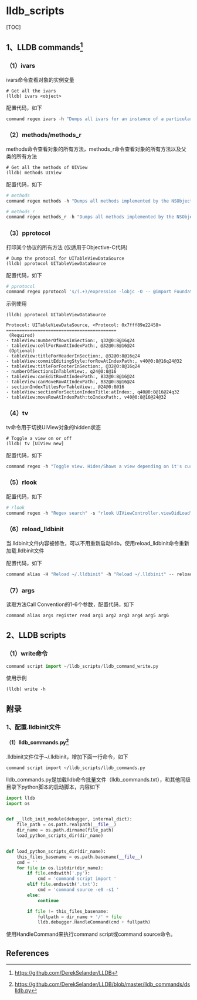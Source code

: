 # lldb_scripts
[TOC]



## 1、LLDB commands[^1]

### （1）ivars

ivars命令查看对象的实例变量

```shell
# Get all the ivars
(lldb) ivars <object>
```

配置代码，如下

```python
command regex ivars -h "Dumps all ivars for an instance of a particular class which inherits from NSObject (iOS, NSObject subclass only)" -s "ivars [UIView new]" -- 's/(.+)/expression -lobjc -O -- [%1 _ivarDescription]/'
```



### （2）methods/methods_r

methods命令查看对象的所有方法，methods_r命令查看对象的所有方法以及父类的所有方法

```shell
# Get all the methods of UIView
(lldb) methods UIView
```

配置代码，如下

```python
# methods
command regex methods -h "Dumps all methods implemented by the NSObject subclass (iOS, NSObject subclass only)" -s "methods UIView" -- 's/(.+)/expression -lobjc -O -- [%1 _shortMethodDescription]/'

# methods_r
command regex methods_r -h "Dumps all methods implemented by the NSObject subclass (iOS, NSObject subclass only)" -s "methods UIView" -- 's/(.+)/expression -lobjc -O -- [%1 _methodDescription]/'
```



### （3）pprotocol

打印某个协议的所有方法 (仅适用于Objective-C代码)

```shell
# Dump the protocol for UITableViewDataSource
(lldb) pprotocol UITableViewDataSource
```



配置代码，如下

```python
# pprotocol
command regex pprotocol 's/(.+)/expression -lobjc -O -- @import Foundation; NSMutableString *string = [NSMutableString string]; Protocol * prot = objc_getProtocol("%1"); [string appendFormat:@"\nProtocol: %s, %@\n", (char *)[prot name], (id)prot]; [string appendString:@"==========================================\n"]; for (int isRequired = 1; isRequired > -1; isRequired--) { [string appendFormat:@" (%@)\n", isRequired ? @"Required" : @"Optional"]; for (int isInstanceMethod = 0; isInstanceMethod < 2; isInstanceMethod++) { unsigned int ds_count = 0; struct objc_method_description * methods = (struct objc_method_description *)protocol_copyMethodDescriptionList(prot, (BOOL)isRequired, (BOOL)isInstanceMethod, &ds_count); for (int i = 0; i < ds_count; i++) { struct objc_method_description method = methods[i]; [string appendFormat:@"%@ %@, %s\n", isInstanceMethod ? @"-": @"+", NSStringFromSelector(method.name), method.types]; }}} string;/'
```



示例使用

```shell
(lldb) pprotocol UITableViewDataSource

Protocol: UITableViewDataSource, <Protocol: 0x7fff89e22458>
==========================================
 (Required)
- tableView:numberOfRowsInSection:, q32@0:8@16q24
- tableView:cellForRowAtIndexPath:, @32@0:8@16@24
 (Optional)
- tableView:titleForHeaderInSection:, @32@0:8@16q24
- tableView:commitEditingStyle:forRowAtIndexPath:, v40@0:8@16q24@32
- tableView:titleForFooterInSection:, @32@0:8@16q24
- numberOfSectionsInTableView:, q24@0:8@16
- tableView:canEditRowAtIndexPath:, B32@0:8@16@24
- tableView:canMoveRowAtIndexPath:, B32@0:8@16@24
- sectionIndexTitlesForTableView:, @24@0:8@16
- tableView:sectionForSectionIndexTitle:atIndex:, q40@0:8@16@24q32
- tableView:moveRowAtIndexPath:toIndexPath:, v40@0:8@16@24@32
```



### （4）tv

tv命令用于切换UIView对象的hidden状态

```shell
# Toggle a view on or off
(lldb) tv [UIView new]
```

配置代码，如下

```python
command regex -h "Toggle view. Hides/Shows a view depending on it's current state. You don't need to resume LLDB to see changes" -s "tv 0xUIViewAddress" -- tv 's/(.+)/expression -l objc -O -- @import QuartzCore; [%1 setHidden:!(BOOL)[%1 isHidden]]; (void)[CATransaction flush];/'
```



### （5）rlook

配置代码，如下

```python
# rlook
command regex -h "Regex search" -s "rlook UIViewController.viewDidLoad" -- rlook 's/(.+)/image lookup -rn %1/'
```



### （6）reload_lldbinit

当.lldbinit文件内容被修改，可以不用重新启动lldb，使用reload_lldbinit命令重新加载.lldbinit文件

配置代码，如下

```python
command alias -H "Reload ~/.lldbinit" -h "Reload ~/.lldbinit" -- reload_lldbinit command source ~/.lldbinit
```



### （7）args

读取方法Call Convention的1-6个参数，配置代码，如下

```python
command alias args register read arg1 arg2 arg3 arg4 arg5 arg6
```





## 2、LLDB scripts



### （1）write命令

```python
command script import ~/lldb_scripts/lldb_command_write.py
```



使用示例

```shell 
(lldb) write -h
```





## 附录

### 1、配置.lldbinit文件

#### （1）lldb_commands.py[^2]

.lldbinit文件位于~/.lldbinit，增加下面一行命令，如下

```shell
command script import ~/lldb_scripts/lldb_commands.py
```

​       lldb_commands.py是加载lldb命令批量文件（lldb_commands.txt），和其他同级目录下python脚本的启动脚本，内容如下

```python
import lldb
import os


def __lldb_init_module(debugger, internal_dict):
    file_path = os.path.realpath(__file__)
    dir_name = os.path.dirname(file_path)
    load_python_scripts_dir(dir_name)


def load_python_scripts_dir(dir_name):
    this_files_basename = os.path.basename(__file__)
    cmd = ''
    for file in os.listdir(dir_name):
        if file.endswith('.py'):
            cmd = 'command script import '
        elif file.endswith('.txt'):
            cmd = 'command source -e0 -s1 '
        else:
            continue

        if file != this_files_basename:
            fullpath = dir_name + '/' + file
            lldb.debugger.HandleCommand(cmd + fullpath)
```

使用HandleCommand来执行command script或command source命令。





## References

[^1]:https://github.com/DerekSelander/LLDB

[^2]:https://github.com/DerekSelander/LLDB/blob/master/lldb_commands/dslldb.py

